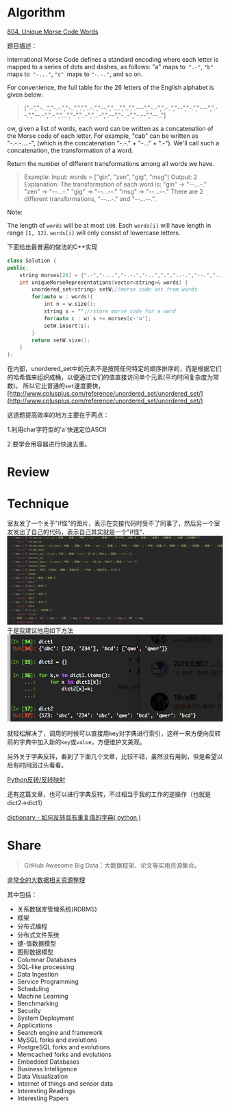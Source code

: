 
# Algorithm

[804. Unique Morse Code Words](https://leetcode.com/problems/unique-morse-code-words/description/)

题目描述：

International Morse Code defines a standard encoding where each letter is mapped to a series of dots and dashes, as follows: "a" maps to` ".-"`, `"b"` maps to` "-..."`, `"c" `maps to `"-.-."`, and so on.


For convenience, the full table for the 26 letters of the English alphabet is given below:

> [".-","-...","-.-.","-..",".","..-.","--.","....","..",".---","-.-",".-..","--","-.","---",".--.","--.-",".-.","...","-","..-","...-",".--","-..-","-.--","--.."]

ow, given a list of words, each word can be written as a concatenation of the Morse code of each letter. For example, "cab" can be written as "-.-.-....-", (which is the concatenation "-.-." + "-..." + ".-"). We'll call such a concatenation, the transformation of a word.

Return the number of different transformations among all words we have.

> Example:
  Input: words = ["gin", "zen", "gig", "msg"]
  Output: 2
  Explanation: 
  The transformation of each word is:
  "gin" -> "--...-."
  "zen" -> "--...-."
  "gig" -> "--...--."
  "msg" -> "--...--."
   There are 2 different transformations, "--...-." and "--...--.".
   

Note:

The length of `words` will be at most `100`.
Each `words[i]` will have length in range `[1, 12]`.
`words[i]` will only consist of lowercase letters.
  
  

 
 
下面给出最普遍的做法的C++实现

```C++
class Solution {
public:
    string morses[26] = {".-","-...","-.-.","-..",".","..-.","--.","....","..",".---","-.-",".-..","--","-.","---",".--.","--.-",".-.","...","-","..-","...-",".--","-..-","-.--","--.."};//keep morse code for letter from a-z
    int uniqueMorseRepresentations(vector<string>& words) {
        unordered_set<string> setW;//morse code set from words
        for(auto w : words){
            int n = w.size();
            string s = "";//store morse code for a word
            for(auto c : w) s += morses[c-'a'];
            setW.insert(s);
        }
        return setW.size();
    }
};


```


在内部，unordered_set中的元素不是按照任何特定的顺序排序的，而是根据它们的哈希值来组织成桶，以便通过它们的值直接访问单个元素(平均时间复杂度为常数)。
所以它比普通的`set`速度要快，
[http://www.cplusplus.com/reference/unordered_set/unordered_set/](http://www.cplusplus.com/reference/unordered_set/unordered_set/)

这道题提高效率的地方主要在于两点：

1.利用char字符型的'a'快速定位ASCII

2.要学会用容器进行快速去重。









# Review


# Technique

室友发了一个关于"if怪"的图片，表示在交接代码时受不了同事了，然后另一个室友发出了自己的代码，表示自己其实就是一个"if怪"、
![123](https://github.com/angel-star/ARTS/blob/master/2018_07_22/QQ20180720-0.jpg)
于是我建议他用如下方法
![12334](https://github.com/angel-star/ARTS/blob/master/2018_07_22/QQ20180720-151738%402x.png)

就轻松解决了，调用的时候可以直接用key对字典进行索引，这样一来方便向反转前的字典中加入新的`key`或`value`，方便维护又美观。

另外关于字典反转，看到了下面几个文章，比较不错，虽然没有用到，但是希望以后有时间回过头看看。

[Python反转/反转映射](http://bbs.bugcode.cn/t/4155)

还有这篇文章，也可以进行字典反转，不过相当于我的工作的逆操作（也就是dict2->dict1）

[dictionary - 如何反转具有重复值的字典( python )](https://ask.helplib.com/python/post_12757987)




# Share

> GitHub Awesome Big Data：大数据框架、论文等实用资源集合。
  
[非常全的大数据相关资源整理](http://suanfazu.com/t/topic/13659/1)

其中包括：

- 关系数据库管理系统(RDBMS)
- 框架
- 分布式编程
- 分布式文件系统
- 键-值数据模型
- 图形数据模型
- Columnar Databases
- SQL-like processing
- Data Ingestion
- Service Programming
- Scheduling
- Machine Learning
- Benchmarking
- Security
- System Deployment
- Applications
- Search engine and framework
- MySQL forks and evolutions
- PostgreSQL forks and evolutions
- Memcached forks and evolutions
- Embedded Databases
- Business Intelligence
- Data Visualization
- Internet of things and sensor data
- Interesting Readings
- Interesting Papers
